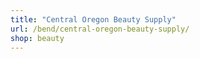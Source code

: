 ```yaml
---
title: "Central Oregon Beauty Supply"
url: /bend/central-oregon-beauty-supply/
shop: beauty
---
```

